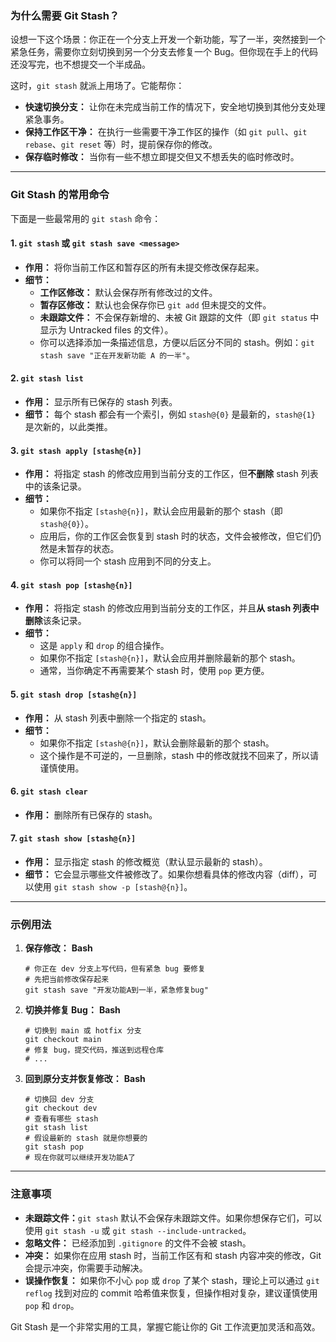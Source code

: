 ### 为什么需要 Git Stash？

设想一下这个场景：你正在一个分支上开发一个新功能，写了一半，突然接到一个紧急任务，需要你立刻切换到另一个分支去修复一个 Bug。但你现在手上的代码还没写完，也不想提交一个半成品。

这时，`git stash` 就派上用场了。它能帮你：

* **快速切换分支：** 让你在未完成当前工作的情况下，安全地切换到其他分支处理紧急事务。
* **保持工作区干净：** 在执行一些需要干净工作区的操作（如 `git pull`、`git rebase`、`git reset` 等）时，提前保存你的修改。
* **保存临时修改：** 当你有一些不想立即提交但又不想丢失的临时修改时。

---

### Git Stash 的常用命令

下面是一些最常用的 `git stash` 命令：

#### 1. `git stash` 或 `git stash save <message>`

* **作用：** 将你当前工作区和暂存区的所有未提交修改保存起来。
* **细节：**
  * **工作区修改：** 默认会保存所有修改过的文件。
  * **暂存区修改：** 默认也会保存你已 `git add` 但未提交的文件。
  * **未跟踪文件：** 不会保存新增的、未被 Git 跟踪的文件（即 `git status` 中显示为 Untracked files 的文件）。
  * 你可以选择添加一条描述信息，方便以后区分不同的 stash。例如：`git stash save "正在开发新功能 A 的一半"`。

#### 2. `git stash list`

* **作用：** 显示所有已保存的 stash 列表。
* **细节：** 每个 stash 都会有一个索引，例如 `stash@{0}` 是最新的，`stash@{1}` 是次新的，以此类推。

#### 3. `git stash apply [stash@{n}]`

* **作用：** 将指定 stash 的修改应用到当前分支的工作区，但**不删除** stash 列表中的该条记录。
* **细节：**
  * 如果你不指定 `[stash@{n}]`，默认会应用最新的那个 stash（即 `stash@{0}`）。
  * 应用后，你的工作区会恢复到 stash 时的状态，文件会被修改，但它们仍然是未暂存的状态。
  * 你可以将同一个 stash 应用到不同的分支上。

#### 4. `git stash pop [stash@{n}]`

* **作用：** 将指定 stash 的修改应用到当前分支的工作区，并且**从 stash 列表中删除**该条记录。
* **细节：**
  * 这是 `apply` 和 `drop` 的组合操作。
  * 如果你不指定 `[stash@{n}]`，默认会应用并删除最新的那个 stash。
  * 通常，当你确定不再需要某个 stash 时，使用 `pop` 更方便。

#### 5. `git stash drop [stash@{n}]`

* **作用：** 从 stash 列表中删除一个指定的 stash。
* **细节：**
  * 如果你不指定 `[stash@{n}]`，默认会删除最新的那个 stash。
  * 这个操作是不可逆的，一旦删除，stash 中的修改就找不回来了，所以请谨慎使用。

#### 6. `git stash clear`

* **作用：** 删除所有已保存的 stash。

#### 7. `git stash show [stash@{n}]`

* **作用：** 显示指定 stash 的修改概览（默认显示最新的 stash）。
* **细节：** 它会显示哪些文件被修改了。如果你想看具体的修改内容（diff），可以使用 `git stash show -p [stash@{n}]`。

---

### 示例用法

1. **保存修改：**
   **Bash**

   ```
   # 你正在 dev 分支上写代码，但有紧急 bug 要修复
   # 先把当前修改保存起来
   git stash save "开发功能A到一半，紧急修复bug"
   ```
2. **切换并修复 Bug：**
   **Bash**

   ```
   # 切换到 main 或 hotfix 分支
   git checkout main
   # 修复 bug，提交代码，推送到远程仓库
   # ...
   ```
3. **回到原分支并恢复修改：**
   **Bash**

   ```
   # 切换回 dev 分支
   git checkout dev
   # 查看有哪些 stash
   git stash list
   # 假设最新的 stash 就是你想要的
   git stash pop
   # 现在你就可以继续开发功能A了
   ```

---

### 注意事项

* **未跟踪文件：**`git stash` 默认不会保存未跟踪文件。如果你想保存它们，可以使用 `git stash -u` 或 `git stash --include-untracked`。
* **忽略文件：** 已经添加到 `.gitignore` 的文件不会被 stash。
* **冲突：** 如果你在应用 stash 时，当前工作区有和 stash 内容冲突的修改，Git 会提示冲突，你需要手动解决。
* **误操作恢复：** 如果你不小心 `pop` 或 `drop` 了某个 stash，理论上可以通过 `git reflog` 找到对应的 commit 哈希值来恢复，但操作相对复杂，建议谨慎使用 `pop` 和 `drop`。

Git Stash 是一个非常实用的工具，掌握它能让你的 Git 工作流更加灵活和高效。
